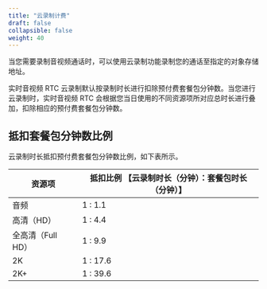 ```yaml
---
title: "云录制计费"
draft: false
collapsible: false
weight: 40
---
```


当您需要录制音视频通话时，可以使用云录制功能录制您的通话至指定的对象存储地址。

实时音视频 RTC 云录制默认按录制时长进行扣除预付费套餐包分钟数。当您进行云录制时，实时音视频 RTC 会根据您当日使用的不同资源项所对应总时长进行叠加，扣除相应的预付费套餐包分钟数。

## 抵扣套餐包分钟数比例

云录制时长抵扣预付费套餐包分钟数比例，如下表所示。

| 资源项            | 抵扣比例 【云录制时长（分钟）：套餐包时长（分钟）】 |
| ----------------- | --------------------------------------------------- |
| 音频              | 1 : 1.1                                             |
| 高清（HD）        | 1 : 4.4                                             |
| 全高清（Full HD） | 1 : 9.9                                             |
| 2K                | 1 : 17.6                                            |
| 2K+               | 1 : 39.6                                            |



